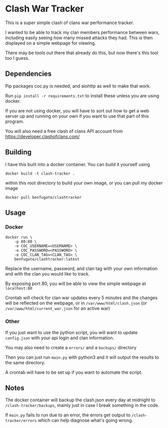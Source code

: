 # Clash War Tracker
This is a super simple clash of clans war performance tracker.

I wanted to be able to track my clan members performance between wars, 
including easily seeing how many missed attacks they had.
This is then displayed on a simple webpage for viewing.

There may be tools out there that already do this, but now there's this tool too I guess.

## Dependencies
Pip packages coc.py is needed, and aiohttp as well to make that work.

Run  `pip install -r requirements.txt` to install these unless you are using docker.

If you are not using docker, you will have to sort out how to get a web server up
and running on your own if you want to use that part of this program.

You will also need a free clash of clans API account from https://developer.clashofclans.com/

## Building
I have this built into a docker container. You can build it yourself using

`docker build -t clash-tracker .`

within this root directory to build your own image, or you can pull my docker image

`docker pull benfugate/clashtracker`

## Usage

### Docker
```
docker run \
    -p 80:80 \
    -e COC_USERNAME=<USERNAME> \
    -e COC_PASSWORD=<PASSWORD> \
    -e COC_CLAN_TAG=<CLAN_TAG> \
    benfugate/clashtracker:latest
```

Replace the username, password, and clan tag with your own information and with the clan you would like to track.

By exposing port 80, you will be able to view the simple webpage at `localhost:80`

Crontab will check for clan war updates every 5 minutes and the changes will be reflected on the webpage, or in
`/var/www/html/clash.json` (or `/var/www/html/current_war.json` for an active war)

### Other

If you just want to use the python script, you will want to update `config.json`
with your api login and clan information.

You may also need to create a `errors/` and a `backups/` directory

Then you can just run `main.py` with python3 and it will output the results to the same directory.

A crontab will have to be set up if you want to automate the script.

## Notes

The docker container will backup the clash.json every day at midnight to 
`/clash-tracker/backups`, mainly just in case I break something in the code.

If `main.py` fails to run due to an error, the errors get output to `/clash-tracker/errors`
which can help diagnose what's going wrong.